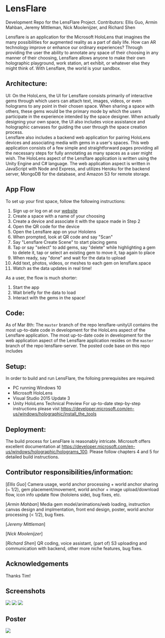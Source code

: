# LensFlare
Development Repo for the LensFlare Project.
Contributors: Ellis Guo, Armin Mahban, Jeremy Mittleman, Nick Moolenijzer, and Richard Shen

Lensflare is an application for the Microsoft HoloLens that imagines the many possibilities for augmented reality as a part of daily life. How can AR technology improve or enhance our ordinary experiences? Through providing the user the ability to annotate any space of their choosing in any manner of their choosing, Lensflare allows anyone to make their own holographic playground, work station, art exhibit, or whatever else they might think of. With Lensflare, the world is your sandbox.

## Architecture:
UI: On the HoloLens, the UI for Lensflare consists primarily of interactive gems through which users can attach text, images, videos, or even holograms to any point in their chosen space. When sharing a space with others, these gems would be the primary mode by which the users participate in the experience intended by the space designer. When actually designing your own space, the UI also includes voice assistance and holographic canvases for guiding the user through the space creation process.  
Lensflare also includes a backend web application for pairing HoloLens devices and associating media with gems in a user's spaces. This web application consists of a few simple and straightforward pages providing all the necessary steps for fully annotating as many spaces as a user might wish. 
The HoloLens aspect of the Lensflare application is written using the Unity Engine and C# language. The web application aspect is written in JavaScript with Node and Express, and utilizes Heroku for the backend server, MongoDB for the database, and Amazon S3 for remote storage.

## App Flow

To set up your first space, follow the following instructions:

1. Sign up or log on at our [website](http://www.lensflare.space)
2. Create a space with a name of your choosing
3. Create a device and associate it with the space made in Step 2
4. Open the QR code for the device
5. Open the Lensflare app on your Hololens
6. When prompted, look at QR code and say "Scan"
7. Say "Lensflare Create Scene" to start placing gems
8. Tap or say "select" to add gems, say "delete" while highlighting a gem to delete it, tap or select an existing gem to move it, tap again to place
9. When ready, say "done" and wait for the data to upload
10. Add text, photos, videos, or meshes to each gem on lensflare.space
11. Watch as the data updates in real time!

As a user, the flow is much shorter:

1. Start the app
2. Wait briefly for the data to load
3. Interact with the gems in the space! 

## Code:
As of Mar 8th: The `master` branch of the repo lensflare-unityUI contains the most up-to-date code in development for the HoloLens aspect of the Lensflare application. The most up-to-date code in development for the web application aspect of the Lensflare application resides on the `master` branch of the repo lensflare-server. The posted code base on this repo includes 

## Setup:
In order to build and run LensFlare, the folloing prerequisites are required:
* PC running Windows 10
* Microsoft HoloLens
* Visual Studio 2015 Update 3
* Unity HoloLens Technical Preview
For up-to-date step-by-step instructions please vist <https://developer.microsoft.com/en-us/windows/holographic/install_the_tools>

## Deployment:
The build process for LensFlare is reasonably intricate. Microsoft offers excellent documentation at <https://developer.microsoft.com/en-us/windows/holographic/holograms_100>. Please follow chapters 4 and 5 for detailed build instructions. 

## Contributor responsibilities/information:
[*Ellis Guo*] Camera usage, world anchor processing + world anchor sharing (~ 1/2), gem placement/movement, world anchor + image upload/download flow, icon info update flow (hololens side), bug fixes, etc.

[*Armin Mahban*] Media gem model/animations/web loading, instruction canvas design and implmentation, front end design, poster, world anchor processing (< 1/2), bug fixes. 

[*Jeremy Mittleman*] 

[*Nick Moolenijzer*] 

[*Richard Shen*] QR coding, voice assistant, (part of) S3 uploading and communication with backend, other more niche features, bug fixes.

## Acknowledgements

Thanks Tim!

## Screenshots

<img src="http://i.imgur.com/9g3ivN1.png">
<img src="http://i.imgur.com/AthI9uj.jpg">
<img src="http://i.imgur.com/yg6J2I0.jpg">

## Poster

<img src="http://i.imgur.com/C4MJiGl.jpg">
